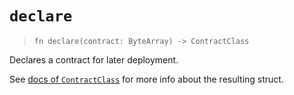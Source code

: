 # `declare`

> `fn declare(contract: ByteArray) -> ContractClass`

Declares a contract for later deployment.

See [docs of `ContractClass`](./contract_class.md) for more info about the resulting struct.